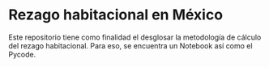 # Rezago habitacional en México
Este repositorio tiene como finalidad el desglosar la metodología de cálculo del rezago habitacional. Para eso, se encuentra un Notebook así como el Pycode.
